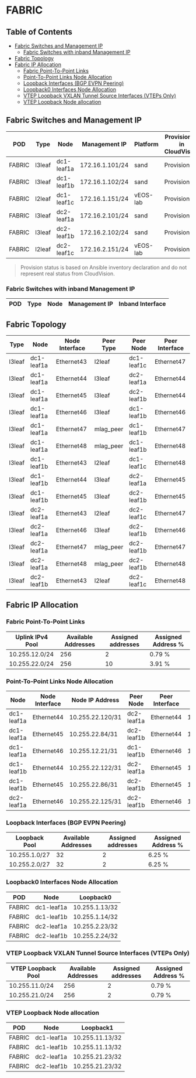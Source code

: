 # FABRIC

## Table of Contents

- [Fabric Switches and Management IP](#fabric-switches-and-management-ip)
  - [Fabric Switches with inband Management IP](#fabric-switches-with-inband-management-ip)
- [Fabric Topology](#fabric-topology)
- [Fabric IP Allocation](#fabric-ip-allocation)
  - [Fabric Point-To-Point Links](#fabric-point-to-point-links)
  - [Point-To-Point Links Node Allocation](#point-to-point-links-node-allocation)
  - [Loopback Interfaces (BGP EVPN Peering)](#loopback-interfaces-bgp-evpn-peering)
  - [Loopback0 Interfaces Node Allocation](#loopback0-interfaces-node-allocation)
  - [VTEP Loopback VXLAN Tunnel Source Interfaces (VTEPs Only)](#vtep-loopback-vxlan-tunnel-source-interfaces-vteps-only)
  - [VTEP Loopback Node allocation](#vtep-loopback-node-allocation)

## Fabric Switches and Management IP

| POD | Type | Node | Management IP | Platform | Provisioned in CloudVision | Serial Number |
| --- | ---- | ---- | ------------- | -------- | -------------------------- | ------------- |
| FABRIC | l3leaf | dc1-leaf1a | 172.16.1.101/24 | sand | Provisioned | - |
| FABRIC | l3leaf | dc1-leaf1b | 172.16.1.102/24 | sand | Provisioned | - |
| FABRIC | l2leaf | dc1-leaf1c | 172.16.1.151/24 | vEOS-lab | Provisioned | - |
| FABRIC | l3leaf | dc2-leaf1a | 172.16.2.101/24 | sand | Provisioned | - |
| FABRIC | l3leaf | dc2-leaf1b | 172.16.2.102/24 | sand | Provisioned | - |
| FABRIC | l2leaf | dc2-leaf1c | 172.16.2.151/24 | vEOS-lab | Provisioned | - |

> Provision status is based on Ansible inventory declaration and do not represent real status from CloudVision.

### Fabric Switches with inband Management IP

| POD | Type | Node | Management IP | Inband Interface |
| --- | ---- | ---- | ------------- | ---------------- |

## Fabric Topology

| Type | Node | Node Interface | Peer Type | Peer Node | Peer Interface |
| ---- | ---- | -------------- | --------- | ----------| -------------- |
| l3leaf | dc1-leaf1a | Ethernet43 | l2leaf | dc1-leaf1c | Ethernet47 |
| l3leaf | dc1-leaf1a | Ethernet44 | l3leaf | dc2-leaf1a | Ethernet44 |
| l3leaf | dc1-leaf1a | Ethernet45 | l3leaf | dc2-leaf1b | Ethernet44 |
| l3leaf | dc1-leaf1a | Ethernet46 | l3leaf | dc1-leaf1b | Ethernet46 |
| l3leaf | dc1-leaf1a | Ethernet47 | mlag_peer | dc1-leaf1b | Ethernet47 |
| l3leaf | dc1-leaf1a | Ethernet48 | mlag_peer | dc1-leaf1b | Ethernet48 |
| l3leaf | dc1-leaf1b | Ethernet43 | l2leaf | dc1-leaf1c | Ethernet48 |
| l3leaf | dc1-leaf1b | Ethernet44 | l3leaf | dc2-leaf1a | Ethernet45 |
| l3leaf | dc1-leaf1b | Ethernet45 | l3leaf | dc2-leaf1b | Ethernet45 |
| l3leaf | dc2-leaf1a | Ethernet43 | l2leaf | dc2-leaf1c | Ethernet47 |
| l3leaf | dc2-leaf1a | Ethernet46 | l3leaf | dc2-leaf1b | Ethernet46 |
| l3leaf | dc2-leaf1a | Ethernet47 | mlag_peer | dc2-leaf1b | Ethernet47 |
| l3leaf | dc2-leaf1a | Ethernet48 | mlag_peer | dc2-leaf1b | Ethernet48 |
| l3leaf | dc2-leaf1b | Ethernet43 | l2leaf | dc2-leaf1c | Ethernet48 |

## Fabric IP Allocation

### Fabric Point-To-Point Links

| Uplink IPv4 Pool | Available Addresses | Assigned addresses | Assigned Address % |
| ---------------- | ------------------- | ------------------ | ------------------ |
| 10.255.12.0/24 | 256 | 2 | 0.79 % |
| 10.255.22.0/24 | 256 | 10 | 3.91 % |

### Point-To-Point Links Node Allocation

| Node | Node Interface | Node IP Address | Peer Node | Peer Interface | Peer IP Address |
| ---- | -------------- | --------------- | --------- | -------------- | --------------- |
| dc1-leaf1a | Ethernet44 | 10.255.22.120/31 | dc2-leaf1a | Ethernet44 | 10.255.22.121/31 |
| dc1-leaf1a | Ethernet45 | 10.255.22.84/31 | dc2-leaf1b | Ethernet44 | 10.255.22.85/31 |
| dc1-leaf1a | Ethernet46 | 10.255.12.21/31 | dc1-leaf1b | Ethernet46 | 10.255.12.20/31 |
| dc1-leaf1b | Ethernet44 | 10.255.22.122/31 | dc2-leaf1a | Ethernet45 | 10.255.22.123/31 |
| dc1-leaf1b | Ethernet45 | 10.255.22.86/31 | dc2-leaf1b | Ethernet45 | 10.255.22.87/31 |
| dc2-leaf1a | Ethernet46 | 10.255.22.125/31 | dc2-leaf1b | Ethernet46 | 10.255.22.124/31 |

### Loopback Interfaces (BGP EVPN Peering)

| Loopback Pool | Available Addresses | Assigned addresses | Assigned Address % |
| ------------- | ------------------- | ------------------ | ------------------ |
| 10.255.1.0/27 | 32 | 2 | 6.25 % |
| 10.255.2.0/27 | 32 | 2 | 6.25 % |

### Loopback0 Interfaces Node Allocation

| POD | Node | Loopback0 |
| --- | ---- | --------- |
| FABRIC | dc1-leaf1a | 10.255.1.13/32 |
| FABRIC | dc1-leaf1b | 10.255.1.14/32 |
| FABRIC | dc2-leaf1a | 10.255.2.23/32 |
| FABRIC | dc2-leaf1b | 10.255.2.24/32 |

### VTEP Loopback VXLAN Tunnel Source Interfaces (VTEPs Only)

| VTEP Loopback Pool | Available Addresses | Assigned addresses | Assigned Address % |
| --------------------- | ------------------- | ------------------ | ------------------ |
| 10.255.11.0/24 | 256 | 2 | 0.79 % |
| 10.255.21.0/24 | 256 | 2 | 0.79 % |

### VTEP Loopback Node allocation

| POD | Node | Loopback1 |
| --- | ---- | --------- |
| FABRIC | dc1-leaf1a | 10.255.11.13/32 |
| FABRIC | dc1-leaf1b | 10.255.11.13/32 |
| FABRIC | dc2-leaf1a | 10.255.21.23/32 |
| FABRIC | dc2-leaf1b | 10.255.21.23/32 |
